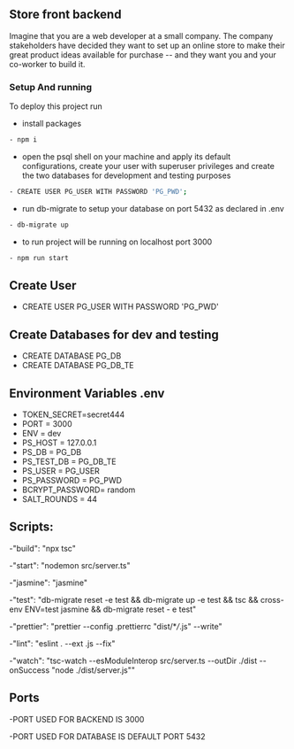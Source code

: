 ## Store front backend

Imagine that you are a web developer at a small company. The company stakeholders have decided they want to set up an online store to make their great product ideas available for purchase -- and they want you and your co-worker to build it.

### Setup And running

To deploy this project run

- install packages

```bash
- npm i
```

- open the psql shell on your machine and apply its default configurations, create your user with superuser privileges and create the two databases for development and testing purposes

```bash
- CREATE USER PG_USER WITH PASSWORD 'PG_PWD';
```

- run db-migrate to setup your database on port 5432 as declared in .env

```bash
- db-migrate up
```

- to run project will be running on localhost port 3000

```bash
- npm run start
```

## Create User

- CREATE USER PG_USER WITH PASSWORD 'PG_PWD'


## Create Databases for dev and testing

- CREATE DATABASE PG_DB
- CREATE DATABASE PG_DB_TE

## Environment Variables .env

- TOKEN_SECRET=secret444
- PORT = 3000
- ENV = dev
- PS_HOST = 127.0.0.1
- PS_DB = PG_DB
- PS_TEST_DB = PG_DB_TE
- PS_USER = PG_USER
- PS_PASSWORD = PG_PWD
- BCRYPT_PASSWORD= random
- SALT_ROUNDS = 44

## Scripts:

-"build": "npx tsc"

-"start": "nodemon src/server.ts"

-"jasmine": "jasmine"

-"test": "db-migrate reset -e test && db-migrate up -e test && tsc && cross-env ENV=test jasmine && db-migrate reset -
e test"

-"prettier": "prettier --config .prettierrc \"dist/\*_/_.js\" --write"

-"lint": "eslint . --ext .js --fix"

-"watch": "tsc-watch --esModuleInterop src/server.ts --outDir ./dist --onSuccess \"node ./dist/server.js\""

## Ports

-PORT USED FOR BACKEND IS 3000

-PORT USED FOR DATABASE IS DEFAULT PORT 5432
